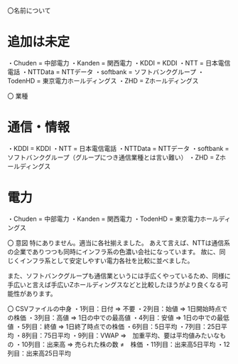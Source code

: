 〇名前について
# 追加は未定
・Chuden = 中部電力
・Kanden = 関西電力
・KDDI = KDDI
・NTT = 日本電信電話
・NTTData = NTTデータ
・softbank = ソフトバンクグループ
・TodenHD = 東京電力ホールディングス
・ZHD = Zホールディングス

〇 業種
# 通信・情報
・KDDI = KDDI
・NTT = 日本電信電話
・NTTData = NTTデータ
・softbank = ソフトバンクグループ（グループにつき通信業種とは言い難い）
・ZHD = Zホールディングス

# 電力
・Chuden = 中部電力
・Kanden = 関西電力
・TodenHD = 東京電力ホールディングス

〇 意図
特にありません。適当に各社揃えました。
あえて言えば、NTTは通信系の企業でありつつも同時にインフラ系の色濃い会社になっています。
故に、同じくインフラ系として安定しやすい電力各社を比較に並べました。

また、ソフトバンクグループも通信業というには手広くやっているため、同様に手広いと言えば手広いZホールディングスなどと比較したほうがより良くなる可能性があります。

〇 CSVファイルの中身
・1列目：日付 ⇒ 不要
・2列目：始値 ⇒ 1日開始時点での株価
・3列目：高値 ⇒ 1日の中での最高値
・4列目：安値 ⇒ 1日の中での最低値
・5列目：終値 ⇒ 1日終了時点での株価
・6列目：5日平均
・7列目：25日平均
・8列目：75日平均
・9列目：VWAP ⇒　加重平均、要は平均値みたいなもの
・10列目：出来高 ⇒ 売られた株の数 ≠　株価
・11列目：出来高5日平均
・12列目：出来高25日平均

